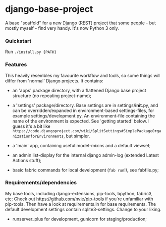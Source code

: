 # django-base-project
A base "scaffold" for a new Django (REST) project that some people - but mostly myself - find very handy.
It's now Python 3 only.

### Quickstart
Run `./install.py {PATH}`

### Features
This heavily resembles my favourite workflow and tools, so some things will differ from 'normal' Django projects.
It contains:
- an 'apps' package directory, with a flattened Django base project structure (no repeating project-name);
- a 'settings' package/directory. Base settings are in settings/__init__.py, and can be overridden/expanded in environment-based settings-files, for example settings/development.py. An environment-file containing the name of the environment is expected. See 'getting started' below. I guess it's a bit like `https://code.djangoproject.com/wiki/SplitSettings#SimplePackageOrganizationforEnvironments`, but simpler.
- a 'main' app, containing useful model-mixins and a default viewset;
- an admin list-display for the internal django admin-log (extended Latest Actions stuff);

- basic fabric commands for local development (`fab run`!), see fabfile.py;


### Requirements/dependencies
My base tools, including django-extensions, pip-tools, bpython, fabric3, etc;
Check out https://github.com/nvie/pip-tools if you're unfamiliar with pip-tools. Then have a look at requirements.in for base requirements.
The default development settings contain sqlite3-settings. Change to your liking.

- runserver_plus for development, gunicorn for staging/production;
